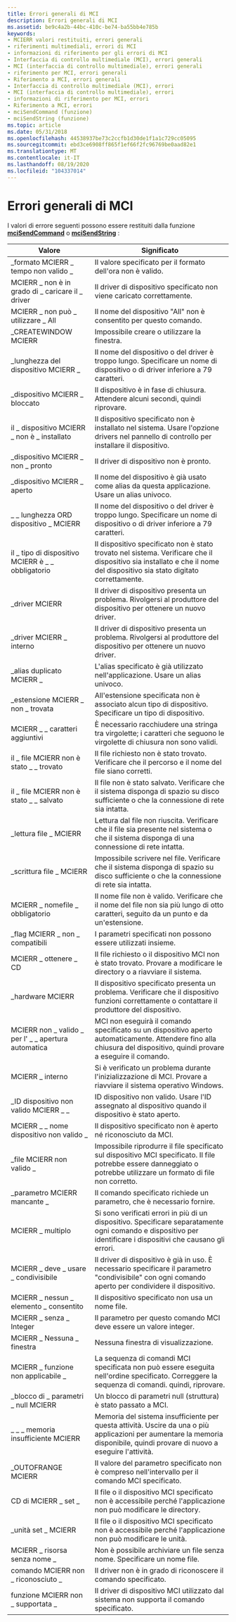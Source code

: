 ```yaml
---
title: Errori generali di MCI
description: Errori generali di MCI
ms.assetid: be9c4a2b-44bc-410c-be74-ba55bb4e785b
keywords:
- MCIERR valori restituiti, errori generali
- riferimenti multimediali, errori di MCI
- informazioni di riferimento per gli errori di MCI
- Interfaccia di controllo multimediale (MCI), errori generali
- MCI (interfaccia di controllo multimediale), errori generali
- riferimento per MCI, errori generali
- Riferimento a MCI, errori generali
- Interfaccia di controllo multimediale (MCI), errori
- MCI (interfaccia di controllo multimediale), errori
- informazioni di riferimento per MCI, errori
- Riferimento a MCI, errori
- mciSendCommand (funzione)
- mciSendString (funzione)
ms.topic: article
ms.date: 05/31/2018
ms.openlocfilehash: 44538937be73c2ccfb1d30de1f1a1c729cc05095
ms.sourcegitcommit: ebd3ce6908ff865f1ef66f2fc96769be0aad82e1
ms.translationtype: MT
ms.contentlocale: it-IT
ms.lasthandoff: 08/19/2020
ms.locfileid: "104337014"
---
```

# <a name="general-mci-errors"></a>Errori generali di MCI

I valori di errore seguenti possono essere restituiti dalla funzione [**mciSendCommand**](/previous-versions//dd757160(v=vs.85)) o [**mciSendString**](/previous-versions//dd757161(v=vs.85)) :



| Valore                            | Significato                                                                                                                                                     |
|----------------------------------|-------------------------------------------------------------------------------------------------------------------------------------------------------------|
| \_formato MCIERR \_ tempo non valido \_        | Il valore specificato per il formato dell'ora non è valido.                                                                                                         |
| MCIERR \_ non è in grado di \_ caricare il \_ driver     | Il driver di dispositivo specificato non viene caricato correttamente.                                                                                                         |
| MCIERR \_ non può \_ utilizzare \_ All         | Il nome del dispositivo "All" non è consentito per questo comando.                                                                                                      |
| \_CREATEWINDOW MCIERR             | Impossibile creare o utilizzare la finestra.                                                                                                                             |
| \_lunghezza del dispositivo MCIERR \_           | Il nome del dispositivo o del driver è troppo lungo. Specificare un nome di dispositivo o di driver inferiore a 79 caratteri.                                                     |
| \_dispositivo MCIERR \_ bloccato           | Il dispositivo è in fase di chiusura. Attendere alcuni secondi, quindi riprovare.                                                                                         |
| il \_ dispositivo MCIERR \_ non è \_ installato   | Il dispositivo specificato non è installato nel sistema. Usare l'opzione drivers nel pannello di controllo per installare il dispositivo.                                   |
| \_dispositivo MCIERR \_ non \_ pronto       | Il driver di dispositivo non è pronto.                                                                                                                             |
| \_dispositivo MCIERR \_ aperto             | Il nome del dispositivo è già usato come alias da questa applicazione. Usare un alias univoco.                                                                        |
| \_ \_ lunghezza ORD dispositivo \_ MCIERR      | Il nome del dispositivo o del driver è troppo lungo. Specificare un nome di dispositivo o di driver inferiore a 79 caratteri.                                                     |
| il \_ tipo di dispositivo MCIERR è \_ \_ obbligatorio   | Il dispositivo specificato non è stato trovato nel sistema. Verificare che il dispositivo sia installato e che il nome del dispositivo sia stato digitato correttamente.                            |
| \_driver MCIERR                   | Il driver di dispositivo presenta un problema. Rivolgersi al produttore del dispositivo per ottenere un nuovo driver.                                                      |
| \_driver MCIERR \_ interno         | Il driver di dispositivo presenta un problema. Rivolgersi al produttore del dispositivo per ottenere un nuovo driver.                                                      |
| \_alias duplicato MCIERR \_         | L'alias specificato è già utilizzato nell'applicazione. Usare un alias univoco.                                                                                |
| \_estensione MCIERR \_ non \_ trovata    | All'estensione specificata non è associato alcun tipo di dispositivo. Specificare un tipo di dispositivo.                                                                       |
| MCIERR \_ \_ caratteri aggiuntivi        | È necessario racchiudere una stringa tra virgolette; i caratteri che seguono le virgolette di chiusura non sono validi.                                              |
| il \_ file MCIERR non è stato \_ \_ trovato         | Il file richiesto non è stato trovato. Verificare che il percorso e il nome del file siano corretti.                                                                             |
| il \_ file MCIERR non è stato \_ \_ salvato         | Il file non è stato salvato. Verificare che il sistema disponga di spazio su disco sufficiente o che la connessione di rete sia intatta.                                                |
| \_lettura file \_ MCIERR               | Lettura dal file non riuscita. Verificare che il file sia presente nel sistema o che il sistema disponga di una connessione di rete intatta.                             |
| \_scrittura file \_ MCIERR              | Impossibile scrivere nel file. Verificare che il sistema disponga di spazio su disco sufficiente o che la connessione di rete sia intatta.                                            |
| MCIERR \_ nomefile \_ obbligatorio       | Il nome file non è valido. Verificare che il nome del file non sia più lungo di otto caratteri, seguito da un punto e da un'estensione.                                  |
| \_flag MCIERR \_ non \_ compatibili   | I parametri specificati non possono essere utilizzati insieme.                                                                                                           |
| MCIERR \_ ottenere \_ CD                  | Il file richiesto o il dispositivo MCI non è stato trovato. Provare a modificare le directory o a riavviare il sistema.                                                         |
| \_hardware MCIERR                 | Il dispositivo specificato presenta un problema. Verificare che il dispositivo funzioni correttamente o contattare il produttore del dispositivo.                                     |
| MCIERR non \_ valido \_ per l' \_ \_ apertura automatica | MCI non eseguirà il comando specificato su un dispositivo aperto automaticamente. Attendere fino alla chiusura del dispositivo, quindi provare a eseguire il comando.             |
| MCIERR \_ interno                 | Si è verificato un problema durante l'inizializzazione di MCI. Provare a riavviare il sistema operativo Windows.                                                                        |
| \_ID dispositivo non valido MCIERR \_ \_      | ID dispositivo non valido. Usare l'ID assegnato al dispositivo quando il dispositivo è stato aperto.                                                                               |
| MCIERR \_ \_ nome dispositivo non valido \_    | Il dispositivo specificato non è aperto né riconosciuto da MCI.                                                                                                     |
| \_file MCIERR non valido \_            | Impossibile riprodurre il file specificato sul dispositivo MCI specificato. Il file potrebbe essere danneggiato o potrebbe utilizzare un formato di file non corretto.                               |
| \_parametro MCIERR mancante \_       | Il comando specificato richiede un parametro, che è necessario fornire.                                                                                          |
| MCIERR \_ multiplo                 | Si sono verificati errori in più di un dispositivo. Specificare separatamente ogni comando e dispositivo per identificare i dispositivi che causano gli errori.                             |
| MCIERR \_ deve \_ usare \_ condivisibile     | Il driver di dispositivo è già in uso. È necessario specificare il parametro "condivisibile" con ogni comando aperto per condividere il dispositivo.                                  |
| MCIERR \_ nessun \_ elemento \_ consentito     | Il dispositivo specificato non usa un nome file.                                                                                                               |
| MCIERR \_ senza \_ Integer              | Il parametro per questo comando MCI deve essere un valore integer.                                                                                                |
| MCIERR \_ Nessuna \_ finestra               | Nessuna finestra di visualizzazione.                                                                                                                                 |
| MCIERR \_ funzione non applicabile \_  | La sequenza di comandi MCI specificata non può essere eseguita nell'ordine specificato. Correggere la sequenza di comandi. quindi, riprovare.                                   |
| \_blocco di \_ parametri \_ null MCIERR   | Un blocco di parametri null (struttura) è stato passato a MCI.                                                                                                       |
| \_ \_ \_ memoria insufficiente MCIERR          | Memoria del sistema insufficiente per questa attività. Uscire da una o più applicazioni per aumentare la memoria disponibile, quindi provare di nuovo a eseguire l'attività. |
| \_OUTOFRANGE MCIERR               | Il valore del parametro specificato non è compreso nell'intervallo per il comando MCI specificato.                                                                                |
| CD di MCIERR \_ set \_                  | Il file o il dispositivo MCI specificato non è accessibile perché l'applicazione non può modificare le directory.                                                         |
| \_unità set \_ MCIERR               | Il file o il dispositivo MCI specificato non è accessibile perché l'applicazione non può modificare le unità.                                                              |
| MCIERR \_ risorsa senza nome \_        | Non è possibile archiviare un file senza nome. Specificare un nome file.                                                                                                       |
| comando MCIERR non \_ riconosciuto \_    | Il driver non è in grado di riconoscere il comando specificato.                                                                                                          |
| funzione MCIERR non \_ supportata \_    | Il driver di dispositivo MCI utilizzato dal sistema non supporta il comando specificato.                                                                           |



 

 

 